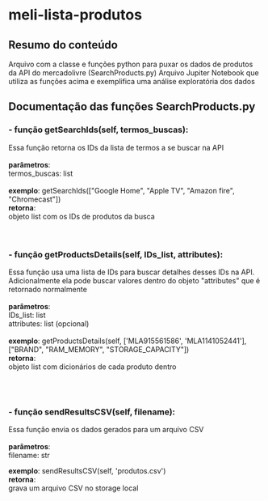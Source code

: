 # meli-lista-produtos

## Resumo do conteúdo
Arquivo com a classe e funções python para puxar os dados de produtos da API do mercadolivre (SearchProducts.py)
Arquivo Jupiter Notebook que utiliza as funções acima e exemplifica uma análise exploratória dos dados <br />


## Documentação das funções SearchProducts.py 


### - função getSearchIds(self, termos_buscas):
  Essa função retorna os IDs da lista de termos a se buscar na API <br />
  <br />
  **parâmetros**: <br />
    termos_buscas: list <br />
  <br />
  **exemplo**: getSearchIds(["Google Home", "Apple TV", "Amazon fire", "Chromecast"]) <br />
 **retorna**:<br />
    objeto list com os IDs de produtos da busca<br />
<br />
<br />
### - função getProductsDetails(self, IDs_list, attributes):
  Essa função  usa uma lista de IDs para buscar detalhes desses IDs na API. <br />
  Adicionalmente ela pode buscar valores dentro do objeto "attributes" que é retornado normalmente<br />
  <br />
  **parâmetros**:  <br />
     IDs_list: list  <br />
     attributes: list (opcional)  <br />
  <br />
  **exemplo**: getProductsDetails(self, ['MLA915561586', 'MLA1141052441'], ["BRAND", "RAM_MEMORY", "STORAGE_CAPACITY"]) <br />
  **retorna**: <br />
    objeto list com dicionários de cada produto dentro <br />

<br />
<br />
    
### - função sendResultsCSV(self, filename):
  Essa função envia os dados gerados para um arquivo CSV <br />
  <br /> 
  **parâmetros**: <br />
     filename: str  <br />
     
  
  **exemplo**: sendResultsCSV(self, 'produtos.csv') <br />
  **retorna**: <br />
    grava um arquivo CSV no storage local <br />
    
